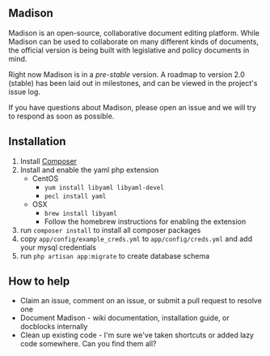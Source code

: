 ## Madison

Madison is an open-source, collaborative document editing platform.  While Madison can be used to collaborate on many different kinds of documents, the official version is being built with legislative and policy documents in mind.

Right now Madison is in a _pre-stable_ version.  A roadmap to version 2.0 (stable) has been laid out in milestones, and can be viewed in the project's issue log.

If you have questions about Madison, please open an issue and we will try to respond as soon as possible.

## Installation

1.  Install [Composer](http://getcomposer.org/)
1.  Install and enable the yaml php extension
	* CentOS
		* `yum install libyaml libyaml-devel`
		* `pecl install yaml`
	* OSX
		* `brew install libyaml`
		* Follow the homebrew instructions for enabling the extension
1.  run `composer install` to install all composer packages
1. 	copy `app/config/example_creds.yml` to `app/config/creds.yml` and add your mysql credentials 
1.  run `php artisan app:migrate` to create database schema

## How to help

* Claim an issue, comment on an issue, or submit a pull request to resolve one
* Document Madison - wiki documentation, installation guide, or docblocks internally
* Clean up existing code - I'm sure we've taken shortcuts or added lazy code somewhere.  Can you find them all?